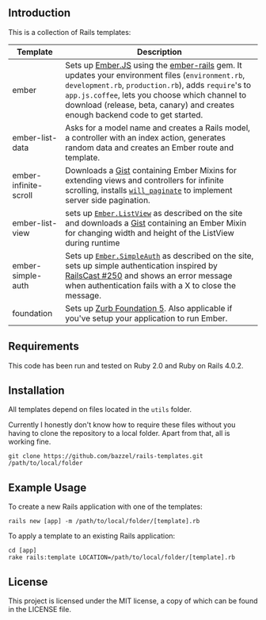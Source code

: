 ## Introduction

This is a collection of Rails templates:

|Template|Description|
|--------|-----------|
|ember|Sets up [Ember.JS](http://emberjs.com/) using the [ember-rails](https://github.com/emberjs/ember-rails) gem. It updates your environment files (`environment.rb`, `development.rb`, `production.rb`), adds `require`'s to `app.js.coffee`, lets you choose which channel to download (release, beta, canary) and creates enough backend code to get started.|
|ember-list-data|Asks for a model name and creates a Rails model, a controller with an index action, generates random data and creates an Ember route and template.|
|ember-infinite-scroll|Downloads a [Gist](https://gist.github.com/bazzel/8905925) containing Ember Mixins for extending views and controllers for infinite scrolling, installs [`will_paginate`](https://github.com/mislav/will_paginate) to implement server side pagination.|
|ember-list-view|sets up [`Ember.ListView`](https://github.com/emberjs/list-view) as described on the site and downloads a [Gist](https://gist.github.com/bazzel/8962240) containing an Ember Mixin for changing width and height of the ListView during runtime|
|ember-simple-auth|Sets up [`Ember.SimpleAuth`](http://ember-simple-auth.simplabs.com) as described on the site, sets up simple authentication inspired by [RailsCast #250](http://railscasts.com/episodes/250-authentication-from-scratch) and shows an error message when authentication fails with a X to close the message.|
|foundation|Sets up [Zurb Foundation 5](http://foundation.zurb.com/docs/). Also applicable if you've setup your application to run Ember.|


## Requirements

This code has been run and tested on Ruby 2.0 and Ruby on Rails 4.0.2.

## Installation

All templates depend on files located in the `utils` folder.

Currently I honestly don't know how to require these files without you having to clone the repository to a local folder. Apart from that, all is working fine.

    git clone https://github.com/bazzel/rails-templates.git /path/to/local/folder

## Example Usage

To create a new Rails application with one of the templates:

    rails new [app] -m /path/to/local/folder/[template].rb

To apply a template to an existing Rails application:

    cd [app]
    rake rails:template LOCATION=/path/to/local/folder/[template].rb

## License

This project is licensed under the MIT license, a copy of which can be found in the LICENSE file.
